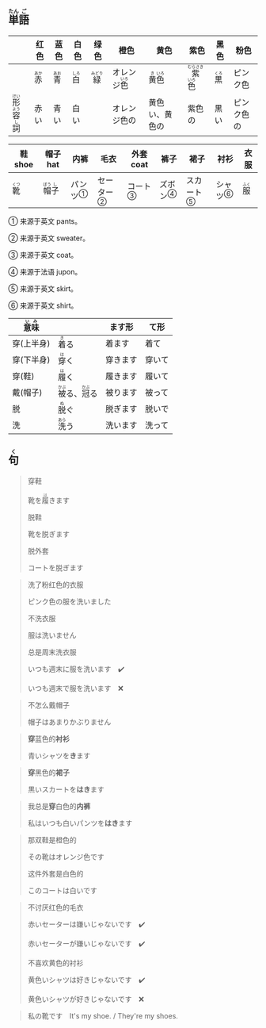 ## <ruby>単<rt>たん</rt>語<rt>ご</rt></ruby>

|                                                  | 红色                        | 蓝色                        | 白色                        | 绿色                         | 橙色                            | 黄色                                                         | 紫色                                                   | 黑色                        | 粉色    |
| ------------------------------------------------ | ------------------------- | ------------------------- | ------------------------- | -------------------------- | ----------------------------- | ---------------------------------------------------------- | ---------------------------------------------------- | ------------------------- | ----- |
|                                                  | <ruby>赤<rt>あか</rt></ruby> | <ruby>青<rt>あお</rt></ruby> | <ruby>白<rt>しろ</rt></ruby> | <ruby>緑<rt>みどり</rt></ruby> | オレンジ<ruby>色<rt>いろ</rt></ruby> | <ruby><rb>黄</rb><rt>き</rt></ruby><ruby>色<rt>いろ</rt></ruby> | <ruby>紫<rt>むらさき</rt></ruby><ruby>色<rt>いろ</rt></ruby> | <ruby>黒<rt>くろ</rt></ruby> | ピンク色  |
| <ruby>形<rt>けい</rt>容<rt>よう</rt>詞<rt>し</rt></ruby> | 赤い                        | 青い                        | 白い                        |                            | オレンジ色の                        | 黄色い、黄色の                                                    | 紫色の                                                  | 黒い                        | ピンク色の |

| 鞋 shoe                      | 帽子 hat                                  | 内裤                      | 毛衣                        | 外套 coat                 | 裤子                      | 裙子                        | 衬衫                      | 衣服                         |
| ---------------------------- | ----------------------------------------- | ------------------------- | --------------------------- | ------------------------- | ------------------------- | --------------------------- | ------------------------- | ---------------------------- |
| <ruby>靴<rt>くつ</rt></ruby> | <ruby>帽<rt>ぼう</rt>子<rt>し</rt></ruby> | <a>パンツ</a><sup>①</sup> | <a>セーター</a><sup>②</sup> | <a>コート</a><sup>③</sup> | <a>ズボン</a><sup>④</sup> | <a>スカート</a><sup>⑤</sup> | <a>シャツ</a><sup>⑥</sup> | <ruby>服<rt>ふく</rt></ruby> |

① 来源于英文 pants。

② 来源于英文 sweater。

③ 来源于英文 coat。

④ 来源于法语 jupon。

⑤ 来源于英文 skirt。

⑥ 来源于英文 shirt。

| <ruby>意<rt>い</rt>味<rt>み</rt></ruby> |                                                              | ます形   | て形   |
| --------------------------------------- | ------------------------------------------------------------ | -------- | ------ |
| 穿(上半身)                              | <ruby>着<rt>き</rt>る</ruby>                                 | 着ます   | 着て   |
| 穿(下半身)                              | <ruby>穿<rt>は</rt>く</ruby>                                 | 穿きます | 穿いて |
| 穿(鞋)                                  | <ruby>履<rt>は</rt>く</ruby>                                 | 履きます | 履いて |
| 戴(帽子)                                | <ruby>被<rt>かぶ</rt>る</ruby>、<ruby>冠<rt>かぶ</rt>る</ruby> | 被ります | 被って |
| 脱                                      | <ruby>脱<rt>ぬ</rt>ぐ</ruby>                                 | 脱ぎます | 脱いで |
| 洗                                      | <ruby>洗<rt>あら</rt>う</ruby>                               | 洗います | 洗って |





## <ruby>句<rt>く</rt></ruby>

> 穿鞋
>
> 靴を<ruby>履<rt>は</rt>き</ruby>ます
>
> 脱鞋
>
> 靴を脱ぎます
>
> 脱外套
>
> コートを脱ぎます

> 洗了粉红色的衣服
>
> ピンク色の服を洗いました
>
> 不洗衣服
>
> 服は洗いません
>
> 总是周末洗衣服
>
> いつも週末に服を洗います️　✔️　
>
> いつも週末で服を洗います　❌

> 不怎么戴帽子
> 
> 帽子はあまりかぶりません

> **穿**蓝色的**衬衫**
> 
> 青いシャツを**き**ます

> **穿**黑色的**裙子**
> 
> 黒いスカートを**はき**ます

> 我总是**穿**白色的**内裤**
> 
> 私はいつも白いパンツを**はき**ます

> 那双鞋是橙色的
> 
> その靴はオレンジ色です
> 
> 这件外套是白色的
> 
> このコートは白いです

> 不讨厌红色的毛衣
> 
> 赤いセーターは嫌いじゃないです　✔️
> 
> 赤いセーターが嫌いじゃないです　✔️
> 
> 不喜欢黄色的衬衫
> 
> 黄色いシャツは好きじゃないです　✔️
> 
> 黄色いシャツが好きじゃないです　❌

> 私の靴です　It's my shoe. / They're my shoes.
